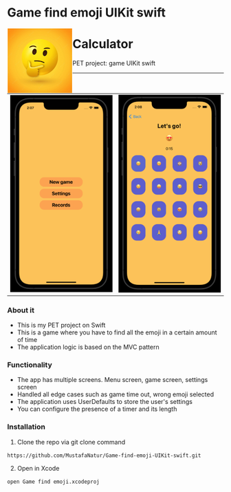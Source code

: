 # Game find emoji UIKit swift
<img src="images/4.png" align="left" hspace="1" vspace="1" height="150" width="150">

# Calculator

PET project: game UIKit swift


---



###
<table>
  <tr>
    <td><img src="images/1.png" width="320"></td>
    <td><img src="images/2.png" width="320"></td>
</table>

### About it
- This is my PET project on Swift
- This is a game where you have to find all the emoji in a certain amount of time
- The application logic is based on the MVC pattern

### Functionality
- The app has multiple screens. Menu screen, game screen, settings screen
- Handled all edge cases such as game time out, wrong emoji selected
- The application uses UserDefaults to store the user's settings
- You can configure the presence of a timer and its length

### Installation

1. Clone the repo via git clone command
```
https://github.com/MustafaNatur/Game-find-emoji-UIKit-swift.git
```
2. Open in Xcode
```
open Game find emoji.xcodeproj
```
